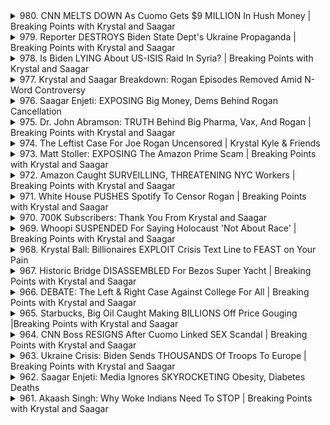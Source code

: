 <details>
<summary>980. CNN MELTS DOWN As Cuomo Gets $9 MILLION In Hush Money | Breaking Points with Krystal and Saagar</summary><br>

<a href="https://www.youtube.com/watch?v=NA9FX_Dj2RA" target="_blank">
    <img src="https://img.youtube.com/vi/NA9FX_Dj2RA/maxresdefault.jpg" 
        alt="[Youtube]" width="200">
</a>

# CNN MELTS DOWN As Cuomo Gets $9 MILLION In Hush Money | Breaking Points with Krystal and Saagar


</details>

<details>
<summary>979. Reporter DESTROYS Biden State Dept's Ukraine Propaganda | Breaking Points with Krystal and Saagar</summary><br>

<a href="https://www.youtube.com/watch?v=o5icDcWe9dA" target="_blank">
    <img src="https://img.youtube.com/vi/o5icDcWe9dA/maxresdefault.jpg" 
        alt="[Youtube]" width="200">
</a>

# Reporter DESTROYS Biden State Dept's Ukraine Propaganda | Breaking Points with Krystal and Saagar


</details>

<details>
<summary>978. Is Biden LYING About US-ISIS Raid In Syria? | Breaking Points with Krystal and Saagar</summary><br>

<a href="https://www.youtube.com/watch?v=_AvpQT_4zpI" target="_blank">
    <img src="https://img.youtube.com/vi/_AvpQT_4zpI/maxresdefault.jpg" 
        alt="[Youtube]" width="200">
</a>

# Is Biden LYING About US-ISIS Raid In Syria? | Breaking Points with Krystal and Saagar


</details>

<details>
<summary>977. Krystal and Saagar Breakdown: Rogan Episodes Removed Amid N-Word Controversy</summary><br>

<a href="https://www.youtube.com/watch?v=H55meJA8fEs" target="_blank">
    <img src="https://img.youtube.com/vi/H55meJA8fEs/maxresdefault.jpg" 
        alt="[Youtube]" width="200">
</a>

# Krystal and Saagar Breakdown: Rogan Episodes Removed Amid N-Word Controversy


</details>

<details>
<summary>976. Saagar Enjeti: EXPOSING Big Money, Dems Behind Rogan Cancellation</summary><br>

<a href="https://www.youtube.com/watch?v=FZ56gw9SZI0" target="_blank">
    <img src="https://img.youtube.com/vi/FZ56gw9SZI0/maxresdefault.jpg" 
        alt="[Youtube]" width="200">
</a>

# Saagar Enjeti: EXPOSING Big Money, Dems Behind Rogan Cancellation


</details>

<details>
<summary>975. Dr. John Abramson: TRUTH Behind Big Pharma, Vax, And Rogan | Breaking Points with Krystal and Saagar</summary><br>

<a href="https://www.youtube.com/watch?v=19CMRAxvSWY" target="_blank">
    <img src="https://img.youtube.com/vi/19CMRAxvSWY/maxresdefault.jpg" 
        alt="[Youtube]" width="200">
</a>

# Dr. John Abramson: TRUTH Behind Big Pharma, Vax, And Rogan | Breaking Points with Krystal and Saagar


</details>

<details>
<summary>974. The Leftist Case For Joe Rogan Uncensored | Krystal Kyle & Friends</summary><br>

<a href="https://www.youtube.com/watch?v=gtGocQJawGo" target="_blank">
    <img src="https://img.youtube.com/vi/gtGocQJawGo/maxresdefault.jpg" 
        alt="[Youtube]" width="200">
</a>

# The Leftist Case For Joe Rogan Uncensored | Krystal Kyle & Friends


</details>

<details>
<summary>973. Matt Stoller: EXPOSING The Amazon Prime Scam | Breaking Points with Krystal and Saagar</summary><br>

<a href="https://www.youtube.com/watch?v=O8Jk7zuwOxg" target="_blank">
    <img src="https://img.youtube.com/vi/O8Jk7zuwOxg/maxresdefault.jpg" 
        alt="[Youtube]" width="200">
</a>

# Matt Stoller: EXPOSING The Amazon Prime Scam | Breaking Points with Krystal and Saagar


</details>

<details>
<summary>972. Amazon Caught SURVEILLING, THREATENING NYC Workers | Breaking Points with Krystal and Saagar</summary><br>

<a href="https://www.youtube.com/watch?v=e9IcSDcCIPM" target="_blank">
    <img src="https://img.youtube.com/vi/e9IcSDcCIPM/maxresdefault.jpg" 
        alt="[Youtube]" width="200">
</a>

# Amazon Caught SURVEILLING, THREATENING NYC Workers | Breaking Points with Krystal and Saagar


</details>

<details>
<summary>971. White House PUSHES Spotify To Censor Rogan | Breaking Points with Krystal and Saagar</summary><br>

<a href="https://www.youtube.com/watch?v=CRFz5jW335c" target="_blank">
    <img src="https://img.youtube.com/vi/CRFz5jW335c/maxresdefault.jpg" 
        alt="[Youtube]" width="200">
</a>

# White House PUSHES Spotify To Censor Rogan | Breaking Points with Krystal and Saagar


</details>

<details>
<summary>970. 700K Subscribers: Thank You From Krystal and Saagar</summary><br>

<a href="https://www.youtube.com/watch?v=awPNouVM9H8" target="_blank">
    <img src="https://img.youtube.com/vi/awPNouVM9H8/maxresdefault.jpg" 
        alt="[Youtube]" width="200">
</a>

# 700K Subscribers: Thank You From Krystal and Saagar


</details>

<details>
<summary>969. Whoopi SUSPENDED For Saying Holocaust 'Not About Race' | Breaking Points with Krystal and Saagar</summary><br>

<a href="https://www.youtube.com/watch?v=qOnTzVYJ6D8" target="_blank">
    <img src="https://img.youtube.com/vi/qOnTzVYJ6D8/maxresdefault.jpg" 
        alt="[Youtube]" width="200">
</a>

# Whoopi SUSPENDED For Saying Holocaust 'Not About Race' | Breaking Points with Krystal and Saagar


</details>

<details>
<summary>968. Krystal Ball: Billionaires EXPLOIT Crisis Text Line to FEAST on Your Pain</summary><br>

<a href="https://www.youtube.com/watch?v=m3_cphy9EEI" target="_blank">
    <img src="https://img.youtube.com/vi/m3_cphy9EEI/maxresdefault.jpg" 
        alt="[Youtube]" width="200">
</a>

# Krystal Ball: Billionaires EXPLOIT Crisis Text Line to FEAST on Your Pain


</details>

<details>
<summary>967. Historic Bridge DISASSEMBLED For Bezos Super Yacht | Breaking Points with Krystal and Saagar</summary><br>

<a href="https://www.youtube.com/watch?v=JX61ZgyOpXs" target="_blank">
    <img src="https://img.youtube.com/vi/JX61ZgyOpXs/maxresdefault.jpg" 
        alt="[Youtube]" width="200">
</a>

# Historic Bridge DISASSEMBLED For Bezos Super Yacht | Breaking Points with Krystal and Saagar


</details>

<details>
<summary>966. DEBATE: The Left & Right Case Against College For All | Breaking Points with Krystal and Saagar</summary><br>

<a href="https://www.youtube.com/watch?v=GfqNNTQD6Ds" target="_blank">
    <img src="https://img.youtube.com/vi/GfqNNTQD6Ds/maxresdefault.jpg" 
        alt="[Youtube]" width="200">
</a>

# DEBATE: The Left & Right Case Against College For All | Breaking Points with Krystal and Saagar


</details>

<details>
<summary>965. Starbucks, Big Oil Caught Making BILLIONS Off Price Gouging |Breaking Points with Krystal and Saagar</summary><br>

<a href="https://www.youtube.com/watch?v=UNSGJHPpKsM" target="_blank">
    <img src="https://img.youtube.com/vi/UNSGJHPpKsM/maxresdefault.jpg" 
        alt="[Youtube]" width="200">
</a>

# Starbucks, Big Oil Caught Making BILLIONS Off Price Gouging |Breaking Points with Krystal and Saagar


</details>

<details>
<summary>964. CNN Boss RESIGNS After Cuomo Linked SEX Scandal | Breaking Points with Krystal and Saagar</summary><br>

<a href="https://www.youtube.com/watch?v=KVR5YCqQ4MU" target="_blank">
    <img src="https://img.youtube.com/vi/KVR5YCqQ4MU/maxresdefault.jpg" 
        alt="[Youtube]" width="200">
</a>

# CNN Boss RESIGNS After Cuomo Linked SEX Scandal | Breaking Points with Krystal and Saagar


</details>

<details>
<summary>963. Ukraine Crisis: Biden Sends THOUSANDS Of Troops To Europe | Breaking Points with Krystal and Saagar</summary><br>

<a href="https://www.youtube.com/watch?v=f5Q4TltIiQk" target="_blank">
    <img src="https://img.youtube.com/vi/f5Q4TltIiQk/maxresdefault.jpg" 
        alt="[Youtube]" width="200">
</a>

# Ukraine Crisis: Biden Sends THOUSANDS Of Troops To Europe | Breaking Points with Krystal and Saagar


</details>

<details>
<summary>962. Saagar Enjeti: Media Ignores SKYROCKETING Obesity, Diabetes Deaths</summary><br>

<a href="https://www.youtube.com/watch?v=6P_6lNIqQlI" target="_blank">
    <img src="https://img.youtube.com/vi/6P_6lNIqQlI/maxresdefault.jpg" 
        alt="[Youtube]" width="200">
</a>

# Saagar Enjeti: Media Ignores SKYROCKETING Obesity, Diabetes Deaths


</details>

<details>
<summary>961. Akaash Singh: Why Woke Indians Need To STOP | Breaking Points with Krystal and Saagar</summary><br>

<a href="https://www.youtube.com/watch?v=a3yXjtIcsiE" target="_blank">
    <img src="https://img.youtube.com/vi/a3yXjtIcsiE/maxresdefault.jpg" 
        alt="[Youtube]" width="200">
</a>

# Akaash Singh: Why Woke Indians Need To STOP | Breaking Points with Krystal and Saagar


</details>

